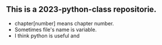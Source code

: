 ## This is a 2023-python-class repositorie.
- chapter[number] means chapter number.
- Sometimes file's name is variable.
- I think python is useful and
